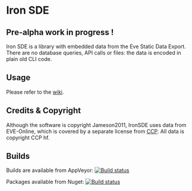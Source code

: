 # Iron SDE

## Pre-alpha work in progress !

Iron SDE is a library with embedded data from the Eve Static Data Export. There are no database queries, API calls or files: the data is encoded in plain old CLI code. 

## Usage ##

Please refer to the [wiki](https://github.com/jameson2011/IronSde/wiki).

## Credits & Copyright ##

Although the software is copyright Jameson2011, IronSDE uses data from EVE-Online, which is covered by a separate license from [CCP](https://www.ccpgames.com/). All data is copyright CCP hf.

## Builds
Builds are available from AppVeyor:
[![Build status](https://ci.appveyor.com/api/projects/status/ix2sqdn26dc7ro6l?svg=true)](https://ci.appveyor.com/project/jameson2011/ironsde)

Packages available from Nuget: 
[![Build status](https://img.shields.io/nuget/v/IronSde.svg)](https://www.nuget.org/packages/IronSde)